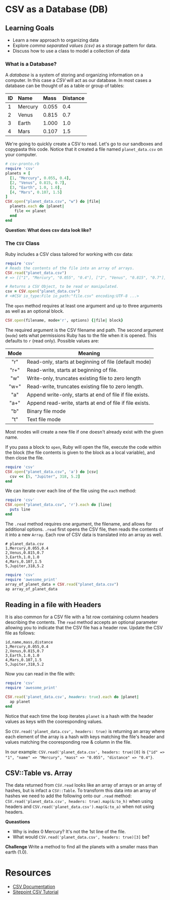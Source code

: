 # CSV as a Database (DB)
## Learning Goals
- Learn a new approach to organizing data
- Explore _comma separated values (csv)_ as a storage pattern for data.
- Discuss how to use a class to model a collection of data

### What is a Database?
A _database_ is a system of storing and organizing information on a computer. In this case a _CSV_ will act as our database. In most cases a database can be thought of as a table or group of tables:

| ID | Name    | Mass  | Distance |
|:---|:--------|:------|:---------|
| 1  | Mercury | 0.055 | 0.4      |
| 2  | Venus   | 0.815 | 0.7      |
| 3  | Earth   | 1.000 | 1.0      |
| 4  | Mars    | 0.107 | 1.5      |

We're going to quickly create a CSV to read. Let's go to our sandboxes and copypasta this code. Notice that it created a file named `planet_data.csv` on your computer.

```ruby
# csv-pronto.rb
require 'csv'
planets = [
  [1, "Mercury", 0.055, 0.4],
  [2, "Venus", 0.815, 0.7],
  [3, "Earth", 1.0, 1.0],
  [4, "Mars", 0.107, 1.5]
]
CSV.open("planet_data.csv", "w") do |file|
  planets.each do |planet|
    file << planet
  end
end
```

__Question: What does csv data look like?__

### The `CSV` Class
Ruby includes a CSV class tailored for working with csv data:

```ruby
require 'csv'
# Reads the contents of the file into an array of arrays.
CSV.read("planet_data.csv")
# => [["1", "Mercury", "0.055", "0.4"], ["2", "Venus", "0.815", "0.7"], ["3", "Earth", "1.0", "1.0"], ["4", "Mars", "0.107", "1.5"]]

# Returns a CSV Object, to be read or manipulated.
csv = CSV.open("planet_data.csv")
# <#CSV io_type:File io_path:"file.csv" encoding:UTF-8 ...>
```

The `open` method requires at least one argument and up to three arguments as well as an optional block.

```ruby
CSV.open(filename, mode='r', options) {|file| block}
```

The required argument is the CSV filename and path. The second argument (`mode`) sets what permissions Ruby has to the file when it is opened. This defaults to `r` (read only). Possible values are:

|Mode |  Meaning
|:---:|-----------------------------------------------------------|
|"r"  |  Read-only, starts at beginning of file  (default mode)   |
|"r+" |  Read-write, starts at beginning of file.                 |
|"w"  |  Write-only, truncates existing file to zero length       |
|"w+" |  Read-write, truncates existing file to zero length.      |
|"a"  |  Append write-only, starts at end of file if file exists. |
|"a+" |  Append read-write, starts at end of file if file exists. |
|"b"  |  Binary file mode                                         |
|"t"  |  Text file mode                                           |

Most modes will create a new file if one doesn't already exist with the given name.

If you pass a block to `open`, Ruby will open the file, execute the code within the block (the file contents is given to the block as a local variable), and then close the file.

```ruby
require 'csv'
CSV.open("planet_data.csv", 'a') do |csv|
  csv << [5, "Jupiter", 318, 5.2]
end
```

We can iterate over each line of the file using the `each` method:

```ruby
require 'csv'
CSV.open("planet_data.csv", 'r').each do |line|
  puts line
end
```

The `.read` method requires one argument, the filename, and allows for additional options. `.read` first opens the CSV file, then reads the contents of it into a new `Array`. Each row of CSV data is translated into an array as well.

```
# planet_data.csv
1,Mercury,0.055,0.4
2,Venus,0.815,0.7
3,Earth,1.0,1.0
4,Mars,0.107,1.5
5,Jupiter,318,5.2
```

```ruby
require 'csv'
require 'awesome_print'
array_of_planet_data = CSV.read("planet_data.csv")
ap array_of_planet_data
```

## Reading in a file with Headers
It is also common for a CSV file with a 1st row containing column headers describing the contents. The `read` method accepts an optional parameter allowing you to indicate that the CSV file has a header row. Update the CSV file as follows:

```csv
id,name,mass,distance
1,Mercury,0.055,0.4
2,Venus,0.815,0.7
3,Earth,1.0,1.0
4,Mars,0.107,1.5
5,Jupiter,318,5.2
```

Now you can read in the file with:

```ruby
require 'csv'
require 'awesome_print'

CSV.read('planet_data.csv', headers: true).each do |planet|
  ap planet
end
```

Notice that each time the loop iterates `planet` is a hash with the header values as keys with the cooresponding values.

So `CSV.read('planet_data.csv', headers: true)` is returning an array where each element of the array is a hash with keys matching the file's header and values matching the cooresponding row & column in the file.

In our example:  `CSV.read('planet_data.csv', headers: true)[0]` is `{"id" => "1", "name" => "Mercury", "mass" => "0.055", "distance" => "0.4"}`.

## CSV::Table vs. Array

The data returned from `CSV.read` looks like an array of arrays or an array of hashes, but is infact a `CSV::Table`. To transform this data into an array of hashes we need to add the following onto our `.read` method: `CSV.read('planet_data.csv', headers: true).map(&:to_h)` when using headers and `CSV.read('planet_data.csv').map(&:to_a)` when not using headers.


**Queastions** 
-   Why is index 0 Mercury?  It's not the 1st line of the file.
-   What would `CSV.read('planet_data.csv', headers: true)[3]` be?

**Challenge** Write a method to find all the planets with a smaller mass than earth (1.0).

# Resources
-   [CSV Documentation](https://ruby-doc.org/stdlib/libdoc/csv/rdoc/CSV.html)
-   [Sitepoint CSV Tutorial](https://www.sitepoint.com/guide-ruby-csv-library-part/)
